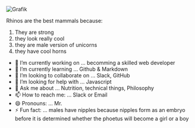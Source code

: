 

![Grafik](https://camo.githubusercontent.com/b40aa6e0a49e00065a11b3773f9f4d7098be2fed4da538a0a32abb74992a7869/68747470733a2f2f726973686176616e616e642e6769746875622e696f2f7374617469632f696d616765732f6772656574696e67732e676966)

Rhinos are the best mammals because:
1. They are strong
1. they look really cool
1. they are male version of unicorns
1. they have cool horns


- 🔭 I’m currently working on ... becomming a skilled web developer
- 🌱 I’m currently learning ... Github & Markdown
- 👯 I’m looking to collaborate on ...  Slack, GitHub
- 🤔 I’m looking for help with ...  Javascript
- 💬 Ask me about ...   Nutrition, technical things, Philosophy
- 📫 How to reach me: ...   Slack or Email
- 😄 Pronouns: ...  Mr.
- ⚡ Fun fact: ...   males have nipples because nipples form as an embryo before it is determined whether the phoetus will become a girl or a boy
